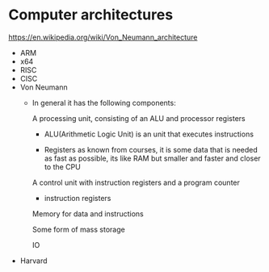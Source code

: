 # Computer architectures
https://en.wikipedia.org/wiki/Von_Neumann_architecture
*   ARM
*   x64
*   RISC
*   CISC
*   Von Neumann
    *   In general it has the following components:

        A processing unit, consisting of an ALU and processor registers
        *   ALU(Arithmetic Logic Unit) is an unit that executes instructions
        
        *   Registers as known from courses, it is some data that is needed as fast as possible, its like RAM but smaller and faster and closer to the CPU

        A control unit with instruction registers and a program counter
        *   instruction registers

        Memory for data and instructions

        Some form of mass storage

        IO
*   Harvard